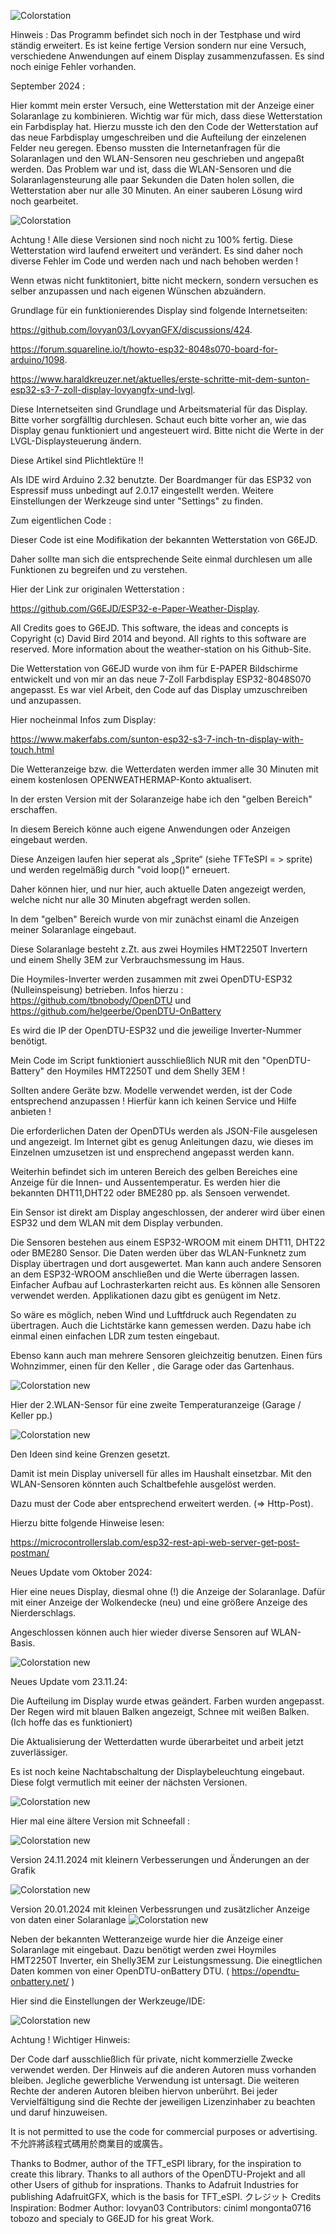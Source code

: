 ![Colorstation](https://github.com/Zurrmaxe/ColorWeatherDisplay/blob/ce8959e54515f2e2c64bd91d8996a5df6dba04a5/Example/Color%20Weather%20Display%20new/22122024.jpg)

Hinweis : Das Programm befindet sich noch in der Testphase und wird ständig erweitert. Es ist keine fertige Version sondern nur eine Versuch, verschiedene Anwendungen auf einem Display zusammenzufassen. Es sind noch einige Fehler vorhanden.

September 2024 :

Hier kommt mein erster Versuch, eine Wetterstation mit der Anzeige einer Solaranlage zu kombinieren. Wichtig war für mich, dass diese Wetterstation ein Farbdisplay hat.
Hierzu musste ich den den Code der Wetterstation auf das neue Farbdisplay umgeschreiben und die Aufteilung der einzelenen Felder neu geregen.
Ebenso mussten die Internetanfragen für die Solaranlagen und den WLAN-Sensoren neu geschrieben und angepaßt werden.
Das Problem war und ist, dass die WLAN-Sensoren und die Solaranlagensteurung alle paar Sekunden die Daten holen sollen, die Wetterstation aber nur alle 30 Minuten.
An einer sauberen Lösung wird noch gearbeitet.

![Colorstation](https://github.com/user-attachments/assets/abc309b8-a76e-4789-b62d-9e85a6fdbd5d)


Achtung ! Alle diese Versionen sind noch nicht zu 100% fertig. Diese Wetterstation wird laufend erweitert und verändert. 
Es sind daher noch diverse Fehler im Code und werden nach und nach behoben werden ! 

Wenn etwas nicht funktitoniert, bitte nicht meckern, sondern versuchen es selber anzupassen und nach eigenen Wünschen abzuändern. 

Grundlage für ein funktionierendes Display sind folgende Internetseiten:

https://github.com/lovyan03/LovyanGFX/discussions/424.

https://forum.squareline.io/t/howto-esp32-8048s070-board-for-arduino/1098.

https://www.haraldkreuzer.net/aktuelles/erste-schritte-mit-dem-sunton-esp32-s3-7-zoll-display-lovyangfx-und-lvgl.

Diese Internetseiten sind Grundlage und Arbeitsmaterial für das Display. Bitte vorher sorgfälltig durchlesen. 
Schaut euch bitte vorher an, wie das Display genau funktioniert und angesteuert wird. 
Bitte nicht die Werte in der LVGL-Displaysteuerung ändern.

Diese Artikel sind Plichtlektüre !!

Als IDE wird Arduino 2.32 benutzte. Der Boardmanger für das ESP32 von Espressif muss unbedingt auf 2.0.17 eingestellt werden.
Weitere Einstellungen der Werkzeuge sind unter "Settings" zu finden.

Zum eigentlichen Code :

Dieser Code ist eine Modifikation der bekannten Wetterstation von G6EJD. 

Daher sollte man sich die entsprechende Seite einmal durchlesen um alle Funktionen zu begreifen und zu verstehen.

Hier der Link zur originalen Wetterstation :

https://github.com/G6EJD/ESP32-e-Paper-Weather-Display. 

All Credits goes to G6EJD. This software, the ideas and concepts is Copyright (c) David Bird 2014 and beyond.  All rights to this software are reserved. More information about the weather-station on his Github-Site.

Die Wetterstation von G6EJD wurde von ihm für E-PAPER Bildschirme entwickelt und von mir an das neue 7-Zoll Farbdisplay ESP32-8048S070 angepasst. 
Es war viel Arbeit, den Code auf das Display umzuschreiben und anzupassen. 

Hier nocheinmal Infos zum Display:

https://www.makerfabs.com/sunton-esp32-s3-7-inch-tn-display-with-touch.html

Die Wetteranzeige bzw. die Wetterdaten werden immer alle 30 Minuten mit einem kostenlosen OPENWEATHERMAP-Konto aktualisert.

In der ersten Version mit der Solaranzeige habe ich den "gelben Bereich" erschaffen. 

In diesem Bereich könne auch eigene Anwendungen oder Anzeigen eingebaut werden. 

Diese Anzeigen laufen hier seperat als „Sprite“ (siehe TFTeSPI = > sprite) und werden regelmäßig durch "void loop()" erneuert. 

Daher können hier, und nur hier, auch aktuelle Daten angezeigt werden, welche nicht nur alle 30 Minuten abgefragt werden sollen.

In dem "gelben" Bereich wurde von mir zunächst einaml die Anzeigen meiner Solaranlage eingebaut.

Diese Solaranlage besteht z.Zt. aus zwei Hoymiles HMT2250T Invertern und einem Shelly 3EM zur Verbrauchsmessung im Haus.

Die Hoymiles-Inverter werden zusammen mit zwei OpenDTU-ESP32 (Nulleinspeisung) betrieben. 
Infos hierzu : https://github.com/tbnobody/OpenDTU  und https://github.com/helgeerbe/OpenDTU-OnBattery

Es wird die IP der OpenDTU-ESP32 und die jeweilige Inverter-Nummer benötigt. 

Mein Code im Script funktioniert ausschließlich NUR mit den "OpenDTU-Battery" den Hoymiles HMT2250T und dem Shelly 3EM ! 

Sollten andere Geräte bzw. Modelle verwendet werden, ist der Code entsprechend anzupassen ! Hierfür kann ich keinen Service und Hilfe anbieten ! 

Die erforderlichen Daten der OpenDTUs werden als JSON-File ausgelesen und angezeigt. Im Internet gibt es genug Anleitungen dazu, wie dieses im Einzelnen umzusetzen ist und ensprechend angepasst werden kann.

Weiterhin befindet sich im unteren Bereich des gelben Bereiches eine Anzeige für die Innen- und Aussentemperatur. Es werden hier die bekannten DHT11,DHT22 oder BME280 pp. als Sensoen verwendet.

Ein Sensor ist direkt am Display angeschlossen, der anderer wird über einen ESP32 und dem WLAN  mit dem Display verbunden.

Die Sensoren bestehen aus einem ESP32-WROOM mit einem DHT11, DHT22 oder BME280 Sensor. Die Daten werden über das WLAN-Funknetz zum Display übertragen und dort ausgewertet.
Man kann auch andere Sensoren an dem ESP32-WROOM anschließen und die Werte überragen lassen. 
Einfacher Aufbau auf Lochrasterkarten reicht aus. 
Es können alle Sensoren verwendet werden.  Applikationen dazu gibt es genügent im Netz. 

So wäre es möglich, neben Wind und Luftfdruck auch Regendaten zu übertragen. Auch die Lichtstärke kann gemessen werden. 
Dazu habe ich einmal einen einfachen LDR zum testen eingebaut.

Ebenso kann auch man mehrere Sensoren gleichzeitig benutzen. Einen fürs Wohnzimmer, einen für den Keller , die Garage oder das Gartenhaus.


![Colorstation new](https://github.com/Zurrmaxe/ColorWeatherDtu/blob/7c9367bba9eeea2a3b3b8ae7899596b93c5ad604/WLAN1.jpg)

Hier der 2.WLAN-Sensor für eine zweite Temperaturanzeige (Garage / Keller pp.)

![Colorstation new](https://github.com/Zurrmaxe/ColorWeatherDtu/blob/25f187e03a9b11aa9a980155490c1e9ca6ed305a/WLAN2.jpg)



Den Ideen sind keine Grenzen gesetzt.

Damit ist mein Display universell für alles im Haushalt einsetzbar. 
Mit den WLAN-Sensoren könnten auch Schaltbefehle ausgelöst werden.  

Dazu must der Code aber entsprechend erweitert werden. (=> Http-Post). 

Hierzu bitte folgende Hinweise lesen:

https://microcontrollerslab.com/esp32-rest-api-web-server-get-post-postman/


Neues Update vom Oktober 2024:

Hier eine neues Display, diesmal ohne (!) die Anzeige der Solaranlage. 
Dafür mit einer Anzeige der Wolkendecke (neu) und eine größere Anzeige des Nierderschlags.

Angeschlossen können auch hier wieder diverse Sensoren auf WLAN-Basis. 

![Colorstation new](https://github.com/Zurrmaxe/ColorWeatherDtu/blob/41fbac06e993acbfadbc69fdc2b3b2a37730f305/neue%20version.jpg)

Neues Update vom 23.11.24:

Die Aufteilung im Display wurde etwas geändert.
Farben wurden angepasst. Der Regen wird mit blauen Balken angezeigt, Schnee mit weißen Balken.
(Ich hoffe das es funktioniert)

Die Aktualisierung der Wetterdatten wurde überarbeitet und arbeit jetzt zuverlässiger.

Es ist noch keine Nachtabschaltung der Displaybeleuchtung eingebaut. Diese folgt vermutlich mit eeiner der nächsten Versionen.

![Colorstation new](https://github.com/Zurrmaxe/ColorWeatherDtu/blob/1b22db09ef8fcf1b90c9ef2de0ea99b98d7ae641/231124.jpg)

Hier mal eine ältere Version mit Schneefall :

![Colorstation new](https://github.com/Zurrmaxe/ColorWeatherDtu/blob/427cf98698a520ca46a23a2bf7bd6773d3827ae4/231124A.jpg)

Version 24.11.2024 mit kleinern Verbesserungen und Änderungen an der Grafik

![Colorstation new](https://github.com/Zurrmaxe/ColorWeatherDtu/blob/ca3d1c1dfed837a4f9e77ad2635e5faaa2ade7b9/241124.jpg)

Version 20.01.2024 mit kleinen Verbessrungen und zusätzlicher Anzeige von daten einer Solaranlage
![Colorstation new](https://github.com/Zurrmaxe/ColorWeatherDisplay/blob/19d601fa6fdc38ba088bc8a9bf54efd7a1ee86c1/Example/Color%20Weather%20Display%20with%20Solar%2020.01.25/200125.png)

Neben der bekannten Wetteranzeige wurde hier die Anzeige einer Solaranlage mit eingebaut.
Dazu benötigt werden zwei Hoymiles HMT2250T Inverter, ein Shelly3EM zur Leistungsmessung. 
Die einegtlichen Daten kommen von einer OpenDTU-onBattery DTU. ( https://opendtu-onbattery.net/ )



Hier sind die Einstellungen der Werkzeuge/IDE:

![Colorstation new](https://github.com/Zurrmaxe/ColorWeatherDisplay/blob/8e5c1d9faaa0121a87b738e66f6dc6f722f3f42f/Example/Color%20Weather%20Display%20new/settings.png)


Achtung ! Wichtiger Hinweis:

Der Code darf ausschließlich für private, nicht kommerzielle Zwecke verwendet werden. Der Hinweis auf die anderen Autoren muss vorhanden bleiben. 
Jegliche gewerbliche Verwendung ist untersagt. Die weiteren Rechte der anderen Autoren bleiben hiervon unberührt. 
Bei jeder Vervielfältigung sind die Rechte der jeweiligen Lizenzinhaber zu beachten und daruf hinzuweisen.

It is not permitted to use the code for commercial purposes or advertising.
不允許將該程式碼用於商業目的或廣告。

Thanks to Bodmer, author of the TFT_eSPI library, for the inspiration to create this library.
Thanks to all authors of the OpenDTU-Projekt and all other Users of github for insprations.
Thanks to Adafruit Industries for publishing AdafruitGFX, which is the basis for TFT_eSPI. 
クレジット Credits
Inspiration: Bodmer 
Author: lovyan03 
Contributors: 
ciniml 
mongonta0716 
tobozo 
and specialy to G6EJD for his great Work.
